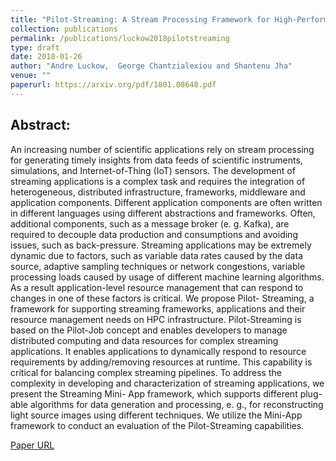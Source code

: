```yaml
---
title: "Pilot-Streaming: A Stream Processing Framework for High-Performance Computing"
collection: publications
permalink: /publications/luckow2018pilotstreaming
type: draft
date: 2018-01-26
author: "Andre Luckow,  George Chantzialexiou and Shantenu Jha"
venue: ""
paperurl: https://arxiv.org/pdf/1801.08648.pdf
---
```


## Abstract:
An increasing number of scientific applications rely on stream processing for generating timely insights from data feeds of scientific instruments, simulations, and Internet-of-Thing (IoT) sensors. The 
development of streaming applications is a complex task and requires the integration of heterogeneous, distributed infrastructure, frameworks, middleware and application components. Different application components are often written in different languages
using different abstractions and frameworks. Often, additional components, such as a message broker (e. g. Kafka), are required to decouple data production and consumptions and avoiding issues,
such as back-pressure. Streaming applications may be extremely dynamic due to factors, such as variable data rates caused by the data source, adaptive sampling techniques or network congestions, variable processing loads caused by usage of different machine 
learning algorithms. As a result application-level resource management that can respond to changes in one of these factors is critical. We propose Pilot- Streaming, a framework for supporting streaming
frameworks, applications and their resource management needs on HPC infrastructure. Pilot-Streaming is based on the Pilot-Job concept and enables developers to manage distributed computing and data resources for complex streaming applications. It enables
applications to dynamically respond to resource requirements by adding/removing resources at runtime. This capability is critical for balancing complex streaming pipelines. To address the complexity
in developing and characterization of streaming applications, we present the Streaming Mini- App framework, which supports different plug-able algorithms for data generation and processing, e. g.,
for reconstructing light source images using different techniques. We utilize the Mini-App framework to conduct an evaluation of the Pilot-Streaming capabilities.


[Paper URL](https://arxiv.org/pdf/1801.08648.pdf)

